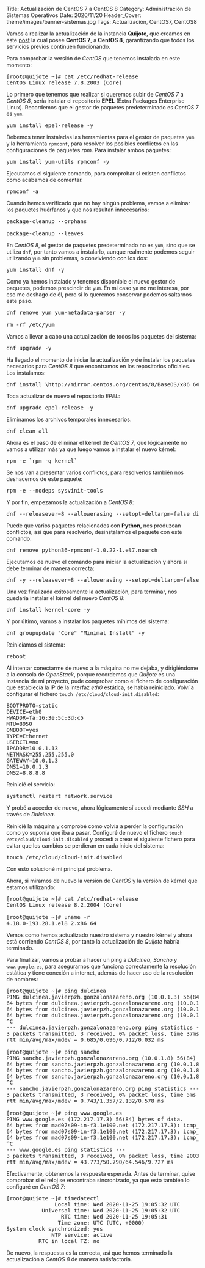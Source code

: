 Title: Actualización de CentOS 7 a CentOS 8
Category: Administración de Sistemas Operativos
Date: 2020/11/20
Header_Cover: theme/images/banner-sistemas.jpg
Tags: Actualización, CentOS7, CentOS8

Vamos a realizar la actualización de la instancia **Quijote**, que creamos en este [post](https://javierpzh.github.io/creacion-del-escenario-de-trabajo-en-openstack.html) la cuál posee **CentOS 7**, a **CentOS 8**, garantizando que todos los servicios previos continúen funcionando.

Para comprobar la versión de *CentOS* que tenemos instalada en este momento:

<pre>
[root@quijote ~]# cat /etc/redhat-release
CentOS Linux release 7.8.2003 (Core)
</pre>

Lo primero que tenemos que realizar si queremos subir de *CentOS 7* a *CentOS 8*, sería instalar el repositorio **EPEL** (Extra Packages Enterprise Linux). Recordemos que el gestor de paquetes predeterminado es *CentOS 7* es `yum`.

<pre>
yum install epel-release -y
</pre>

Debemos tener instaladas las herramientas para el gestor de paquetes `yum` y la herramienta `rpmconf`, para resolver los posibles conflictos en las configuraciones de paquetes *rpm*. Para instalar ambos paquetes:

<pre>
yum install yum-utils rpmconf -y
</pre>

Ejecutamos el siguiente comando, para comprobar si existen conflictos como acabamos de comentar.

<pre>
rpmconf -a
</pre>

Cuando hemos verificado que no hay ningún problema, vamos a eliminar los paquetes huérfanos y que nos resultan innecesarios:

<pre>
package-cleanup --orphans

package-cleanup --leaves
</pre>

En *CentOS 8*, el gestor de paquetes predeterminado no es `yum`, sino que se utiliza `dnf`, por tanto vamos a instalarlo, aunque realmente podemos seguir utilizando `yum` sin problemas, o conviviendo con los dos:

<pre>
yum install dnf -y
</pre>

Como ya hemos instalado y tenemos disponible el nuevo gestor de paquetes, podemos prescindir de `yum`. En mi caso ya no me interesa, por eso me deshago de él, pero si lo queremos conservar podemos saltarnos este paso.

<pre>
dnf remove yum yum-metadata-parser -y

rm -rf /etc/yum
</pre>

Vamos a llevar a cabo una actualización de todos los paquetes del sistema:

<pre>
dnf upgrade -y
</pre>

Ha llegado el momento de iniciar la actualización y de instalar los paquetes necesarios para *CentOS 8* que encontramos en los repositorios oficiales. Los instalamos:

<pre>
dnf install \http://mirror.centos.org/centos/8/BaseOS/x86_64/os/Packages/centos-repos-8.2-2.2004.0.2.el8.x86_64.rpm \http://mirror.centos.org/centos/8/BaseOS/x86_64/os/Packages/centos-release-8.2-2.2004.0.2.el8.x86_64.rpm \http://mirror.centos.org/centos/8/BaseOS/x86_64/os/Packages/centos-gpg-keys-8.2-2.2004.0.2.el8.noarch.rpm
</pre>

Toca actualizar de nuevo el repositorio *EPEL*:

<pre>
dnf upgrade epel-release -y
</pre>

Eliminamos los archivos temporales innecesarios.

<pre>
dnf clean all
</pre>

Ahora es el paso de eliminar el kérnel de *CentOS 7*, que lógicamente no vamos a utilizar más ya que luego vamos a instalar el nuevo kérnel:

<pre>
rpm -e `rpm -q kernel`
</pre>

Se nos van a presentar varios conflictos, para resolverlos también nos deshacemos de este paquete:

<pre>
rpm -e --nodeps sysvinit-tools
</pre>

Y por fin, empezamos la actualización a *CentOS 8*:

<pre>
dnf --releasever=8 --allowerasing --setopt=deltarpm=false distro-sync
</pre>

Puede que varios paquetes relacionados con **Python**, nos produzcan conflictos, así que para resolverlo, desinstalamos el paquete con este comando:

<pre>
dnf remove python36-rpmconf-1.0.22-1.el7.noarch
</pre>

Ejecutamos de nuevo el comando para iniciar la actualización y ahora sí debe terminar de manera correcta:

<pre>
dnf -y --releasever=8 --allowerasing --setopt=deltarpm=false distro-sync
</pre>

Una vez finalizada exitosamente la actualización, para terminar, nos quedaría instalar el kérnel del nuevo *CentOS 8*:

<pre>
dnf install kernel-core -y
</pre>

Y por último, vamos a instalar los paquetes mínimos del sistema:

<pre>
dnf groupupdate "Core" "Minimal Install" -y
</pre>

Reiniciamos el sistema:

<pre>
reboot
</pre>

Al intentar conectarme de nuevo a la máquina no me dejaba, y dirigiéndome a la consola de *OpenStack*, porque recordemos que *Quijote* es una instancia de mi proyecto, pude comprobar como el fichero de configuración que establecía la IP de la interfaz *eth0* estática, se había reiniciado. Volví a configurar el fichero `touch /etc/cloud/cloud-init.disabled`:

<pre>
BOOTPROTO=static
DEVICE=eth0
HWADDR=fa:16:3e:5c:3d:c5
MTU=8950
ONBOOT=yes
TYPE=Ethernet
USERCTL=no
IPADDR=10.0.1.13
NETMASK=255.255.255.0
GATEWAY=10.0.1.3
DNS1=10.0.1.3
DNS2=8.8.8.8
</pre>

Reinicié el servicio:

<pre>
systemctl restart network.service
</pre>

Y probé a acceder de nuevo, ahora lógicamente sí accedí mediante *SSH* a través de *Dulcinea*.

Reinicié la máquina y comprobé como volvía a perder la configuración como yo suponía que iba a pasar. Configuré de nuevo el fichero `touch /etc/cloud/cloud-init.disabled` y procedí a crear el siguiente fichero para evitar que los cambios se perdieran en cada inicio del sistema:

<pre>
touch /etc/cloud/cloud-init.disabled
</pre>

Con esto solucioné mi principal problema.

Ahora, si miramos de nuevo la versión de *CentOS* y la versión de kérnel que estamos utilizando:

<pre>
[root@quijote ~]# cat /etc/redhat-release
CentOS Linux release 8.2.2004 (Core)

[root@quijote ~]# uname -r
4.18.0-193.28.1.el8_2.x86_64
</pre>

Vemos como hemos actualizado nuestro sistema y nuestro kérnel y ahora está corriendo *CentOS 8*, por tanto la actualización de *Quijote* habría terminado.

Para finalizar, vamos a probar a hacer un ping a *Dulcinea*, *Sancho* y `www.google.es`, para asegurarnos que funciona correctamente la resolución estática y tiene conexión a internet, además de hacer uso de la resolución de nombres:

<pre>
[root@quijote ~]# ping dulcinea
PING dulcinea.javierpzh.gonzalonazareno.org (10.0.1.3) 56(84) bytes of data.
64 bytes from dulcinea.javierpzh.gonzalonazareno.org (10.0.1.3): icmp_seq=1 ttl=64 time=0.712 ms
64 bytes from dulcinea.javierpzh.gonzalonazareno.org (10.0.1.3): icmp_seq=2 ttl=64 time=0.693 ms
64 bytes from dulcinea.javierpzh.gonzalonazareno.org (10.0.1.3): icmp_seq=3 ttl=64 time=0.685 ms
^C
--- dulcinea.javierpzh.gonzalonazareno.org ping statistics ---
3 packets transmitted, 3 received, 0% packet loss, time 37ms
rtt min/avg/max/mdev = 0.685/0.696/0.712/0.032 ms

[root@quijote ~]# ping sancho
PING sancho.javierpzh.gonzalonazareno.org (10.0.1.8) 56(84) bytes of data.
64 bytes from sancho.javierpzh.gonzalonazareno.org (10.0.1.8): icmp_seq=1 ttl=64 time=2.13 ms
64 bytes from sancho.javierpzh.gonzalonazareno.org (10.0.1.8): icmp_seq=2 ttl=64 time=1.20 ms
64 bytes from sancho.javierpzh.gonzalonazareno.org (10.0.1.8): icmp_seq=3 ttl=64 time=0.743 ms
^C
--- sancho.javierpzh.gonzalonazareno.org ping statistics ---
3 packets transmitted, 3 received, 0% packet loss, time 5ms
rtt min/avg/max/mdev = 0.743/1.357/2.132/0.578 ms

[root@quijote ~]# ping www.google.es
PING www.google.es (172.217.17.3) 56(84) bytes of data.
64 bytes from mad07s09-in-f3.1e100.net (172.217.17.3): icmp_seq=1 ttl=112 time=43.7 ms
64 bytes from mad07s09-in-f3.1e100.net (172.217.17.3): icmp_seq=2 ttl=112 time=64.5 ms
64 bytes from mad07s09-in-f3.1e100.net (172.217.17.3): icmp_seq=3 ttl=112 time=44.0 ms
^C
--- www.google.es ping statistics ---
3 packets transmitted, 3 received, 0% packet loss, time 2003ms
rtt min/avg/max/mdev = 43.773/50.790/64.546/9.727 ms
</pre>

Efectivamente, obtenemos la respuesta esperada. Antes de terminar, quise comprobar si el reloj se encontraba sincronizado, ya que esto también lo configuré en *CentOS 7*:

<pre>
[root@quijote ~]# timedatectl
               Local time: Wed 2020-11-25 19:05:32 UTC
           Universal time: Wed 2020-11-25 19:05:32 UTC
                 RTC time: Wed 2020-11-25 19:05:31
                Time zone: UTC (UTC, +0000)
System clock synchronized: yes
              NTP service: active
          RTC in local TZ: no
</pre>

De nuevo, la respuesta es la correcta, así que hemos terminado la actualización a *CentOS 8* de manera satisfactoria.
